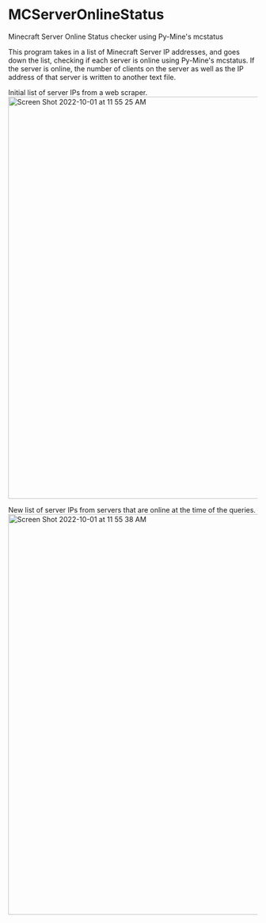# MCServerOnlineStatus
Minecraft Server Online Status checker using Py-Mine's mcstatus

This program takes in a list of Minecraft Server IP addresses, and goes down the list, checking if each server is online using Py-Mine's mcstatus. If the server is online, the number of clients on the server as well as the IP address of that server is written to another text file.

Initial list of server IPs from a web scraper.
<img width="812" alt="Screen Shot 2022-10-01 at 11 55 25 AM" src="https://user-images.githubusercontent.com/14097239/193417735-cb4f9b37-b16b-4917-b1c8-9abbe21fc172.png">

New list of server IPs from servers that are online at the time of the queries.
<img width="809" alt="Screen Shot 2022-10-01 at 11 55 38 AM" src="https://user-images.githubusercontent.com/14097239/193417750-7ddd9c3a-166e-4f65-8520-d45fdf75bd8c.png">
